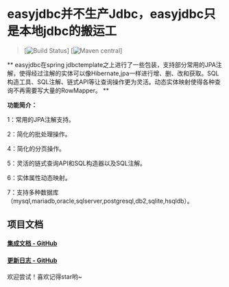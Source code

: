 # easyjdbc并不生产Jdbc，easyjdbc只是本地jdbc的搬运工
> [![Build Status](https://api.travis-ci.org/com.gtihub.xphsc/easyjdbc.svg?branch=master)]
 > [![Maven central](https://maven-badges.herokuapp.com/maven-central/com.github.xphsc/easyjdbc/badge.svg)]
 
**
easyjdbc在spring jdbctemplate之上进行了一些包装，支持部分常用的JPA注解，使得经过注解的实体可以像Hibernate,jpa一样进行增、删、改和获取。SQL构造工具、SQL注解、链式API等让查询操作更为灵活。动态实体映射使得各种查询不再需要写大量的RowMapper。
**


**功能简介：**

1：常用的JPA注解支持。

2：简化的批处理操作。

4：简化的分页操作。

5：灵活的链式查询API和SQL构造器以及SQL注解。

6：实体属性动态映射。

7：支持多种数据库（mysql,mariadb,oracle,sqlserver,postgresql,db2,sqlite,hsqldb）。

## 项目文档


#### [集成文档 - GitHub](https://github.com/xphsc/easyjdbc/wiki)
#### [更新日志 - GitHub](https://github.com/xphsc/easyjdbc/wiki/changelog)
欢迎尝试！喜欢记得star哟~
